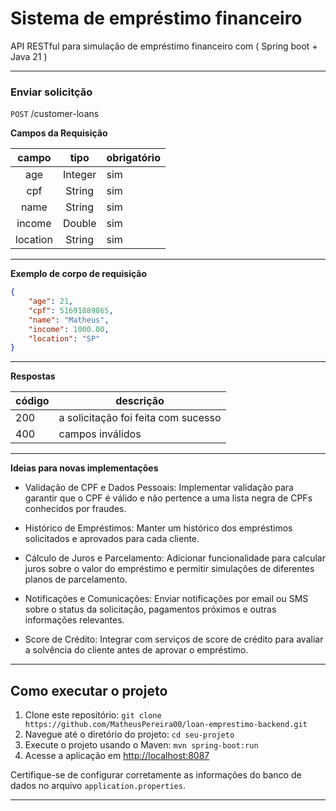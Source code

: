 # Sistema de empréstimo financeiro

API RESTful para simulação de empréstimo financeiro com ( Spring boot + Java 21 )

---

### Enviar solicitção

`POST` /customer-loans

**Campos da Requisição**

| campo | tipo | obrigatório
|:-----:|:----:|:----------- |
| age | Integer | sim
| cpf | String | sim
| name | String | sim
| income | Double | sim
| location | String | sim

---

**Exemplo de corpo de requisição**

```json
{
    "age": 21,
    "cpf": 51691889865,
    "name": "Matheus",
    "income": 1000.00,
    "location": "SP"
}
```

---

**Respostas**

| código | descrição
| - | -
| 200 | a solicitação foi feita com sucesso
| 400 | campos inválidos

---

**Ideias para novas implementações**

- Validação de CPF e Dados Pessoais: Implementar validação para garantir que o CPF é válido e não pertence a uma lista negra de CPFs conhecidos por fraudes.
  
- Histórico de Empréstimos: Manter um histórico dos empréstimos solicitados e aprovados para cada cliente.
  
- Cálculo de Juros e Parcelamento: Adicionar funcionalidade para calcular juros sobre o valor do empréstimo e permitir simulações de diferentes planos de parcelamento.

- Notificações e Comunicações: Enviar notificações por email ou SMS sobre o status da solicitação, pagamentos próximos e outras informações relevantes.

- Score de Crédito: Integrar com serviços de score de crédito para avaliar a solvência do cliente antes de aprovar o empréstimo.
  
---

## Como executar o projeto

1. Clone este repositório: `git clone https://github.com/MatheusPereira00/loan-emprestimo-backend.git`
2. Navegue até o diretório do projeto: `cd seu-projeto`
3. Execute o projeto usando o Maven: `mvn spring-boot:run`
4. Acesse a aplicação em [http://localhost:8087](http://localhost:8080)

Certifique-se de configurar corretamente as informações do banco de dados no arquivo `application.properties`.

---
